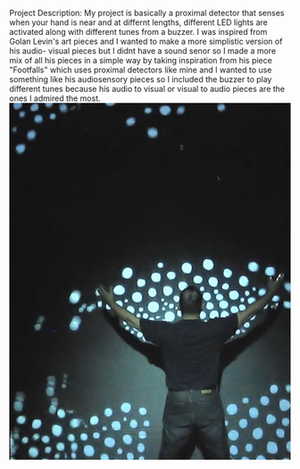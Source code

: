 Project Description:
My project is basically a proximal detector that senses when your hand is near and at differnt lengths, different LED lights are activated
along with different tunes from a buzzer. I was inspired from Golan Levin's art pieces and I wanted to make a more simplistic version of his audio-
visual pieces but I didnt have a sound senor so I made a more mix of all his pieces in a simple way by taking inspiration from his piece "Footfalls" 
which uses proximal detectors like mine and I wanted to use something like his audiosensory pieces so I included the buzzer to play different tunes
because his audio to visual or visual to audio pieces are the ones I admired the most.
![](footfalls.jpg)
